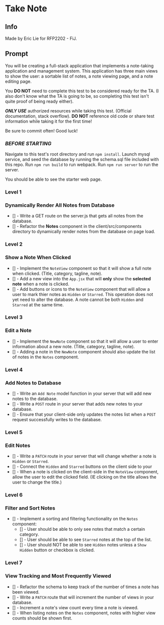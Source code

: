 # Take Note

## Info

Made by Eric Lie for RFP2202 - FiJ.

## Prompt

You will be creating a full-stack application that implements a note-taking application and management system. This application has three main views to show the user: a sortable list of notes, a note viewing page, and a note editing page.

You **DO NOT** need to complete this test to be considered ready for the TA. (I also don't know what the TA is going to be, so completing this test isn't quite proof of being ready either).

***ONLY USE*** authorized resources while taking this test. (Official documentation, stack overflow). **DO NOT** reference old code or share test information while taking it for the first time!

Be sure to commit often! Good luck!

### ***BEFORE STARTING***

Navigate to this test's root directory and run `npm install`.
Launch mysql service, and seed the database by running the schema.sql file included with this repo.
Run `npm run build` to run webpack.
Run `npm run server` to run the server.

You should be able to see the starter web page.

### Level 1
### Dynamically Render All Notes from Database

- [] - Write a GET route on the server.js that gets all notes from the database.
- [] - Refactor the **Notes** component in the client/src/components directory to dynamically render notes from the database on page load.

### Level 2
### Show a Note When Clicked

- [] - Implement the `NoteView` component so that it will show a full note when clicked. (Title, category, tagline, note).
- [] - Add a new view into the `App.jsx` that will **only** show the **selected note** when a note is clicked.
- [] - Add buttons or icons to the `NoteView` component that will allow a user to mark thier notes as `Hidden` or `Starred`. This operation does not yet need to alter the database. A note cannot be both `Hidden` and `Starred` at the same time.

### Level 3
### Edit a Note

- [] - Implement the `NewNote` component so that it will allow a user to enter information about a new note. (Title, category, tagline, note).
- [] - Adding a note in the `NewNote` component should also update the list of notes in the `Notes` component.

### Level 4
### Add Notes to Database

- [] - Write an `Add Note` model function in your server that will add new notes to the database.
- [] - Write a `POST` route in your server that adds new notes to your database.
- [] - Ensure that your client-side only updates the notes list when a `POST` request successfully writes to the database.

### Level 5
### Edit Notes

- [] - Write a `PATCH` route in your server that will change whether a note is `Hidden` or `Starred`.
- [] - Connect the `Hidden` and `Starred` buttons on the client side to your
- [] - When a note is clicked on the client-side in the `NoteView` component, allow the user to edit the clicked field. (IE clicking on the title allows the user to change the title.)

### Level 6
### Filter and Sort Notes

- [] - Implement a sorting and filtering functionality on the `Notes` component:
  - [] - User should be able to only see notes that match a certain category.
  - [] - User should be able to see `Starred` notes at the top of the list.
  - [] - User should NOT be able to see `Hidden` notes unless a `Show Hidden` button or checkbox is clicked.

### Level 7
### View Tracking and Most Frequently Viewed

- [] - Refactor the schema to keep track of the number of times a note has been viewed.
- [] - Write a `PATCH` route that will increment the number of views in your database.
- [] - Increment a note's view count every time a note is viewed.
- [] - When listing notes on the `Notes` component, notes with higher view counts should be shown first.